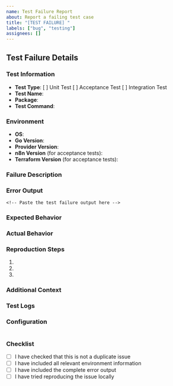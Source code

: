 ```yaml
---
name: Test Failure Report
about: Report a failing test case
title: "[TEST FAILURE] "
labels: ["bug", "testing"]
assignees: []
---
```


## Test Failure Details

### Test Information
- **Test Type**: [ ] Unit Test [ ] Acceptance Test [ ] Integration Test
- **Test Name**: 
- **Package**: 
- **Test Command**: 

### Environment
- **OS**: 
- **Go Version**: 
- **Provider Version**: 
- **n8n Version** (for acceptance tests): 
- **Terraform Version** (for acceptance tests): 

### Failure Description
<!-- Describe what the test was trying to do and how it failed -->

### Error Output
```
<!-- Paste the test failure output here -->
```

### Expected Behavior
<!-- What should have happened? -->

### Actual Behavior
<!-- What actually happened? -->

### Reproduction Steps
1. 
2. 
3. 

### Additional Context
<!-- Any additional information that might be relevant -->

### Test Logs
<!-- If available, paste relevant test logs -->

### Configuration
<!-- For acceptance tests, include the Terraform configuration used -->
```hcl

```

### Checklist
- [ ] I have checked that this is not a duplicate issue
- [ ] I have included all relevant environment information
- [ ] I have included the complete error output
- [ ] I have tried reproducing the issue locally